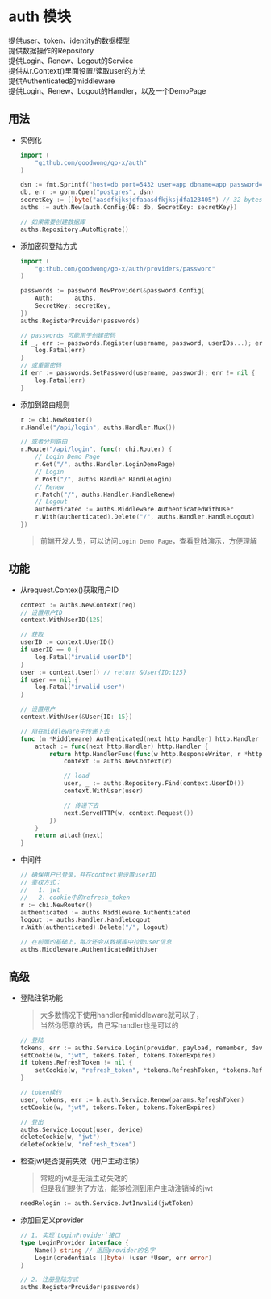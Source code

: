 
auth 模块
=============
提供user、token、identity的数据模型  
提供数据操作的Repository  
提供Login、Renew、Logout的Service  
提供从r.Context()里面设置/读取user的方法  
提供Authenticated的middleware  
提供Login、Renew、Logout的Handler，以及一个DemoPage  


用法
-------------
* 实例化
    ```go
    import (
        "github.com/goodwong/go-x/auth"
    )

    dsn := fmt.Sprintf("host=db port=5432 user=app dbname=app password=app sslmode=disable")
    db, err := gorm.Open("postgres", dsn)
    secretKey := []byte("aasdfkjksjdfaaasdfkjksjdfa123405") // 32 bytes
    auths := auth.New(auth.Config{DB: db, SecretKey: secretKey})

    // 如果需要创建数据库
    auths.Repository.AutoMigrate()
    ```

* 添加密码登陆方式
    ```go
    import (
        "github.com/goodwong/go-x/auth/providers/password"
    )

	passwords := password.NewProvider(&password.Config{
		Auth:      auths,
		SecretKey: secretKey,
	})
	auths.RegisterProvider(passwords)

    // passwords 可能用于创建密码
    if _, err := passwords.Register(username, password, userIDs...); err != nil {
        log.Fatal(err)
    }
    // 或重置密码
    if err := passwords.SetPassword(username, password); err != nil {
        log.Fatal(err)
    }
    ```

* 添加到路由规则
    ```go
    r := chi.NewRouter()
    r.Handle("/api/login", auths.Handler.Mux())

    // 或者分别路由
    r.Route("/api/login", func(r chi.Router) {
        // Login Demo Page
        r.Get("/", auths.Handler.LoginDemoPage)
        // Login
        r.Post("/", auths.Handler.HandleLogin)
        // Renew
        r.Patch("/", auths.Handler.HandleRenew)
        // Logout
        authenticated := auths.Middleware.AuthenticatedWithUser
        r.With(authenticated).Delete("/", auths.Handler.HandleLogout)
    })
    ```

    > 前端开发人员，可以访问`Login Demo Page`，查看登陆演示，方便理解


功能
-------------
* 从request.Contex()获取用户ID
    ```go
    context := auths.NewContext(req)
    // 设置用户ID
    context.WithUserID(125)
    
    // 获取
    userID := context.UserID()
    if userID == 0 {
        log.Fatal("invalid userID")
    }
	user := context.User() // return &User{ID:125}
	if user == nil {
		log.Fatal("invalid user")
	}
    
    // 设置用户
    context.WithUser(&User{ID: 15})
    
    // 用在middleware中传递下去
    func (m *Middleware) Authenticated(next http.Handler) http.Handler {
        attach := func(next http.Handler) http.Handler {
            return http.HandlerFunc(func(w http.ResponseWriter, r *http.Request) {
                context := auths.NewContext(r)

                // load
                user, _ := auths.Repository.Find(context.UserID())
                context.WithUser(user)

                // 传递下去
                next.ServeHTTP(w, context.Request())
            })
        }
	    return attach(next)
    }
    ```

* 中间件
    ```go
    // 确保用户已登录，并在context里设置userID
    // 鉴权方式：
    //   1. jwt
    //   2. cookie中的refresh_token
    r := chi.NewRouter()
    authenticated := auths.Middleware.Authenticated
    logout := auths.Handler.HandleLogout
    r.With(authenticated).Delete("/", logout)

    // 在前面的基础上，每次还会从数据库中拉取user信息
    auths.Middleware.AuthenticatedWithUser
    ```

高级
-------------

* 登陆注销功能
    > 大多数情况下使用handler和middleware就可以了，  
    > 当然你愿意的话，自己写handler也是可以的
    ```go
    // 登陆
    tokens, err := auths.Service.Login(provider, payload, remember, device)
	setCookie(w, "jwt", tokens.Token, tokens.TokenExpires)
	if tokens.RefreshToken != nil {
		setCookie(w, "refresh_token", *tokens.RefreshToken, *tokens.RefreshTokenExpires)
    }
    
    // token续约
    user, tokens, err := h.auth.Service.Renew(params.RefreshToken)
    setCookie(w, "jwt", tokens.Token, tokens.TokenExpires)

    // 登出
    auths.Service.Logout(user, device)
	deleteCookie(w, "jwt")
	deleteCookie(w, "refresh_token")
    ```
* 检查jwt是否提前失效（用户主动注销）
    > 常规的jwt是无法主动失效的  
    > 但是我们提供了方法，能够检测到用户主动注销掉的jwt
    ```go
    needRelogin := auth.Service.JwtInvalid(jwtToken)
    ```


* 添加自定义provider
    > 
    ```go
    // 1. 实现`LoginProvider`接口
    type LoginProvider interface {
        Name() string // 返回provider的名字
        Login(credentials []byte) (user *User, err error)
    }

    // 2. 注册登陆方式
    auths.RegisterProvider(passwords)
    ```
